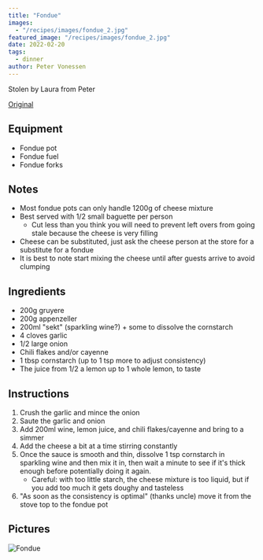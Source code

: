 ```yaml
---
title: "Fondue"
images:
  - "/recipes/images/fondue_2.jpg"
featured_image: "/recipes/images/fondue_2.jpg"
date: 2022-02-20
tags:
  - dinner
author: Peter Vonessen
---
```


Stolen by Laura from Peter

[Original](../images/fondue.jpg)

## Equipment

- Fondue pot
- Fondue fuel
- Fondue forks

## Notes

- Most fondue pots can only handle 1200g of cheese mixture
- Best served with 1/2 small baguette per person
  - Cut less than you think you will need to prevent left overs from going stale because the cheese is very filling
- Cheese can be substituted, just ask the cheese person at the store for a substitute for a fondue
- It is best to note start mixing the cheese until after guests arrive to avoid clumping

## Ingredients

- 200g gruyere
- 200g appenzeller
- 200ml "sekt" (sparkling wine?) + some to dissolve the cornstarch
- 4 cloves garlic
- 1/2 large onion
- Chili flakes and/or cayenne
- 1 tbsp cornstarch (up to 1 tsp more to adjust consistency)
- The juice from 1/2 a lemon up to 1 whole lemon, to taste

## Instructions

1. Crush the garlic and mince the onion
2. Saute the garlic and onion
3. Add 200ml wine, lemon juice, and chili flakes/cayenne and bring to a simmer
4. Add the cheese a bit at a time stirring constantly
5. Once the sauce is smooth and thin, dissolve 1 tsp cornstarch in sparkling wine and then mix it in, then wait a minute to see if it's thick enough before potentially doing it again.
   - Careful: with too little starch, the cheese mixture is too liquid, but if you add too much it gets doughy and tasteless
6. "As soon as the consistency is optimal" (thanks uncle) move it from the stove top to the fondue pot

## Pictures

![Fondue](../images/fondue_2.jpg)
